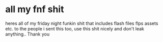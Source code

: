 # all my fnf shit
 heres all of my friday night funkin shit that includes flash files flps assets etc. to the people i sent this too, use this shit nicely and don't leak anything.. Thank you

